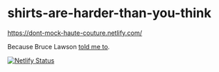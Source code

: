 # shirts-are-harder-than-you-think

https://dont-mock-haute-couture.netlify.com/

Because Bruce Lawson [told me to](https://twitter.com/brucel/status/1178991264487936000).

[![Netlify Status](https://api.netlify.com/api/v1/badges/b3235142-c28d-4a84-b5b4-3985e9f9e502/deploy-status)](https://app.netlify.com/sites/shirts-are-harder-than-you-think/deploys)


